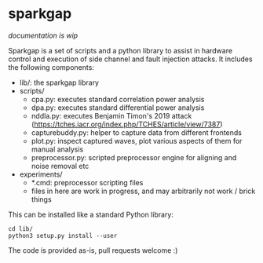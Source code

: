 # sparkgap

_documentation is wip_

Sparkgap is a set of scripts and a python library to assist in hardware control and execution of side channel and fault injection attacks. It includes the following components:

- lib/: the sparkgap library
- scripts/
  - cpa.py: executes standard correlation power analysis
  - dpa.py: executes standard differential power analysis
  - nddla.py: executes Benjamin Timon's 2019 attack (https://tches.iacr.org/index.php/TCHES/article/view/7387)
  - capturebuddy.py: helper to capture data from different frontends
  - plot.py: inspect captured waves, plot various aspects of them for manual analysis
  - preprocessor.py: scripted preprocessor engine for aligning and noise removal etc
- experiments/
  - *.cmd: preprocessor scripting files
  - files in here are work in progress, and may arbitrarily not work / brick things

This can be installed like a standard Python library:

```
cd lib/
python3 setup.py install --user
```

The code is provided as-is, pull requests welcome :)
